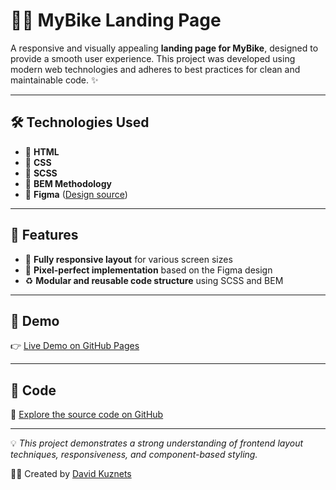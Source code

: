 # 🚴‍♂️ MyBike Landing Page

A responsive and visually appealing **landing page for MyBike**, designed to provide a smooth user experience.
This project was developed using modern web technologies and adheres to best practices for clean and maintainable code. ✨

---

## 🛠️ Technologies Used

- 🧱 **HTML**
- 🎨 **CSS**
- 🧩 **SCSS**
- 🧹 **BEM Methodology**
- 🎨 **Figma** ([Design source](https://www.figma.com/design/NZQAIydtHo5QkINyGLHNcq/BIKE-New-Version?node-id=0-1&p=f))

---

## 🌟 Features

- 📱 **Fully responsive layout** for various screen sizes
- 🎯 **Pixel-perfect implementation** based on the Figma design
- ♻️ **Modular and reusable code structure** using SCSS and BEM

---

## 🔗 Demo

👉 [Live Demo on GitHub Pages](https://DavidKuznets.github.io/PracticRepo/)

---

## 📂 Code

📎 [Explore the source code on GitHub](https://github.com/DavidKuznets/PracticRepo)

---

💡 _This project demonstrates a strong understanding of frontend layout techniques, responsiveness, and component-based styling._

👨‍💻 Created by [David Kuznets](https://github.com/DavidKuznets)
